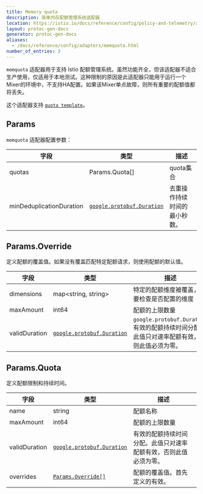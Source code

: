 ```yaml
---
title: Memory quota
description: 简单内存配额管理系统适配器
location: https://istio.io/docs/reference/config/policy-and-telemetry/adapters/memquota.html
layout: protoc-gen-docs
generator: protoc-gen-docs
aliases:
  - /docs/reference/config/adapters/memquota.html
number_of_entries: 3
---
```


`memquota` 适配器用于支持 Istio 配额管理系统。虽然功能齐全，但该适配器不适合生产使用，仅适用于本地测试。这种限制的原因是此适配器只能用于运行一个Mixer的环境中，不支持HA配置。如果该Mixer单点故障，则所有重要的配额值都将丢失。

这个适配器支持 [`quota template`](/docs/reference/config/policy-and-telemetry/templates/quota/)。

## Params

`memquota` 适配器配置参数：

|字段|类型|描述|
|---|----|----|
|quotas|Params.Quota[]|quota集合|
|minDeduplicationDuration|[`google.protobuf.Duration`](https://developers.google.com/protocol-buffers/docs/reference/google.protobuf#duration)|去重操作持续时间的最小秒数。|

## Params.Override

定义配额的覆盖值。如果没有覆盖匹配特定配额请求，则使用配额的默认值。

|字段|类型|描述|
|---|----|----|
|dimensions|map<string, string>|特定的配额维度被覆盖，需要检查是否配置的维度|
|maxAmount|int64|配额的上限数量|
|validDuration|[`google.protobuf.Duration`](https://developers.google.com/protocol-buffers/docs/reference/google.protobuf#duration)|`google.protobuf.Duration`有效的配额持续时间分配。此值只对速率配额有效，否则此值必须为零。|

## Params.Quota

定义配额限制和持续时间。

|字段|类型|描述|
|---|----|----|
|name|string|配额名称|
|maxAmount|int64|配额的上限数量|
|validDuration|[`google.protobuf.Duration`](https://developers.google.com/protocol-buffers/docs/reference/google.protobuf#duration)|有效的配额持续时间分配。此值只对速率配额有效，否则此值必须为零。|
|overrides|[`Params.Override[]`](/docs/reference/config/policy-and-telemetry/adapters/memquota/#Params-Override)|配额的覆盖值。首先定义的有效。|
